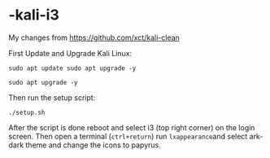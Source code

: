 # -kali-i3
My changes from https://github.com/xct/kali-clean

First Update and Upgrade Kali Linux:
```
sudo apt update sudo apt upgrade -y
```
```
sudo apt upgrade -y
```
Then run the setup script:
```
./setup.sh
```
After the script is done reboot and select i3 (top right corner) on the login screen. Then open a terminal (`ctrl+return`) run `lxappearance`and select ark-dark theme and change the icons to papyrus.
